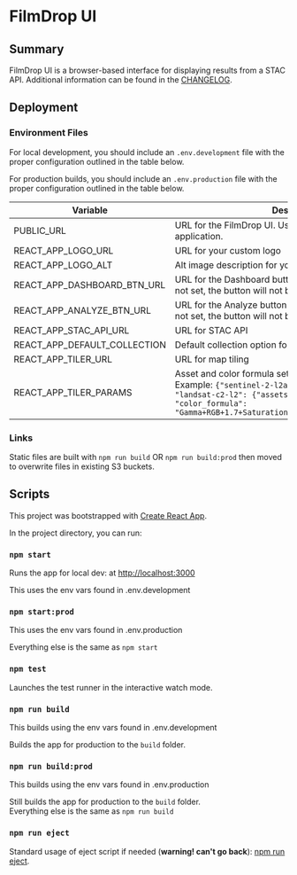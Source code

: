 # FilmDrop UI

## Summary

FilmDrop UI is a browser-based interface for displaying results from a STAC API. Additional information can be found in the [CHANGELOG](CHANGELOG.md).

## Deployment

### Environment Files

For local development, you should include an `.env.development` file with the proper configuration outlined in the table below.

For production builds, you should include an `.env.production` file with the proper configuration outlined in the table below.

| Variable  | Description | Required |
| ------------- | ------------- | ------------- |
| PUBLIC_URL | URL for the FilmDrop UI. Useful when using a CDN to host application. | Optional |
| REACT_APP_LOGO_URL | URL for your custom logo | Optional |
| REACT_APP_LOGO_ALT | Alt image description for your custom logo | Optional |
| REACT_APP_DASHBOARD_BTN_URL | URL for the Dashboard button at the top right of the UI. If not set, the button will not be visible. | Optional |
| REACT_APP_ANALYZE_BTN_URL | URL for the Analyze button at the bottom left of the UI. If not set, the button will not be visible. | Optional |
| REACT_APP_STAC_API_URL | URL for STAC API | Required |
| REACT_APP_DEFAULT_COLLECTION | Default collection option for collection dropdown | Optional |
| REACT_APP_TILER_URL | URL for map tiling | Required |
| REACT_APP_TILER_PARAMS | Asset and color formula settings by collection name. Example: `{"sentinel-2-l2a": {"assets":["visual"]}, "landsat-c2-l2": {"assets":["red","green","blue"], "color_formula": "Gamma+RGB+1.7+Saturation+1.7+Sigmoidal+RGB+15+0.35"}}` | Required |

### Links

Static files are built with `npm run build` OR `npm run build:prod` then moved to overwrite files in existing S3 buckets.

## Scripts

This project was bootstrapped with [Create React App](https://github.com/facebook/create-react-app).

In the project directory, you can run:

### `npm start`

Runs the app for local dev: at [http://localhost:3000](http://localhost:3000)

This uses the env vars found in .env.development

### `npm start:prod`

This uses the env vars found in .env.production

Everything else is the same as `npm start`

### `npm test`

Launches the test runner in the interactive watch mode.

### `npm run build`

This builds using the env vars found in .env.development

Builds the app for production to the `build` folder.

### `npm run build:prod`

This builds using the env vars found in .env.production

Still builds the app for production to the `build` folder.\
Everything else is the same as `npm run build`

### `npm run eject`

Standard usage of eject script if needed (**warning! can't go back**): [npm run eject](https://create-react-app.dev/docs/available-scripts/#npm-run-eject).
